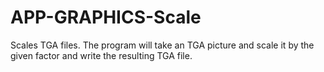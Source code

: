 APP-GRAPHICS-Scale
==================

Scales TGA files. The program will take an TGA picture and scale it by the given factor and write the resulting TGA file.
